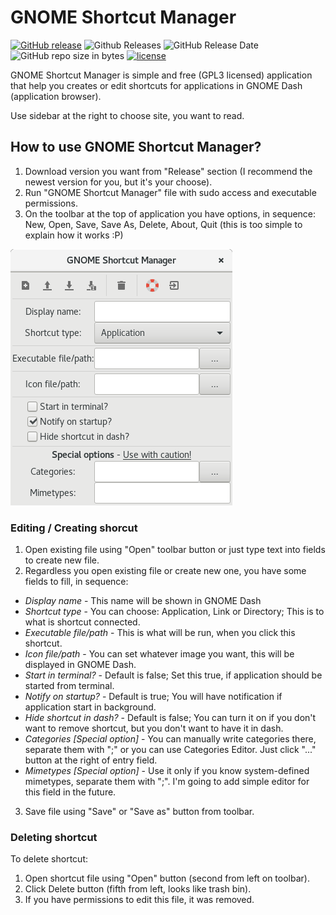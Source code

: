 # GNOME Shortcut Manager

[![GitHub release](https://img.shields.io/github/release/blahax2g/GNOME-Shortcut-Manager.svg?style=flat-square)](https://github.com/blahax2g/GNOME-Shortcut-Manager/releases)
![Github Releases](https://img.shields.io/github/downloads/blahax2g/GNOME-Shortcut-Manager/total.svg?style=flat-square)
![GitHub Release Date](https://img.shields.io/github/release-date/blahax2g/GNOME-Shortcut-Manager.svg?style=flat-square)
![GitHub repo size in bytes](https://img.shields.io/github/repo-size/blahax2g/GNOME-Shortcut-Manager.svg?style=flat-square)
[![license](https://img.shields.io/github/license/blahax2g/GNOME-Shortcut-Manager.svg?style=flat-square)](https://github.com/blahax2g/GNOME-Shortcut-Manager/blob/master/LICENSE)

GNOME Shortcut Manager is simple and free (GPL3 licensed) application that help you creates or edit shortcuts
for applications in GNOME Dash (application browser).

Use sidebar at the right to choose site, you want to read.

## How to use GNOME Shortcut Manager?
1. Download version you want from "Release" section (I recommend the newest version for you, but it's your choose).
2. Run "GNOME Shortcut Manager" file with sudo access and executable permissions.
3. On the toolbar at the top of application you have options, in sequence:
New, Open, Save, Save As, Delete, About, Quit (this is too simple to explain how it works :P)

![](https://raw.githubusercontent.com/blahax2g/GNOME-Shortcut-Manager/master/docs/img/menu_editor_v1-1.png)

### Editing / Creating shorcut
1. Open existing file using "Open" toolbar button or just type text into fields to create new file.
2. Regardless you open existing file or create new one, you have some fields to fill, in sequence:
* *Display name* - This name will be shown in GNOME Dash
* *Shortcut type* - You can choose: Application, Link or Directory; This is to what is shortcut connected.
* *Executable file/path* - This is what will be run, when you click this shortcut.
* *Icon file/path* - You can set whatever image you want, this will be displayed in GNOME Dash.
* *Start in terminal?* - Default is false; Set this true, if application should be started from terminal.
* *Notify on startup?* - Default is true; You will have notification if application start in background.
* *Hide shortcut in dash?* - Default is false; You can turn it on if you don't want to remove shortcut, but you don't want to have it in dash.
* *Categories [Special option]* - You can manually write categories there, separate them with ";"
or you can use Categories Editor. Just click "..." button at the right of entry field.
* *Mimetypes [Special option]* - Use it only if you know system-defined mimetypes, separate them with ";".
I'm going to add simple editor for this field in the future.
3. Save file using "Save" or "Save as" button from toolbar.

### Deleting shortcut
To delete shortcut:
1. Open shortcut file using "Open" button (second from left on toolbar).
2. Click Delete button (fifth from left, looks like trash bin).
3. If you have permissions to edit this file, it was removed.
